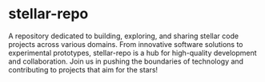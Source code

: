 # stellar-repo
A repository dedicated to building, exploring, and sharing stellar code projects across various domains. From innovative software solutions to experimental prototypes, stellar-repo is a hub for high-quality development and collaboration. Join us in pushing the boundaries of technology and contributing to projects that aim for the stars!
